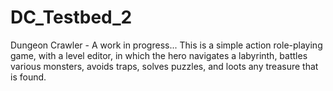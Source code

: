 # DC_Testbed_2
Dungeon Crawler - A work in progress... This is a simple action role-playing game, with a level editor, in which the hero navigates a labyrinth, battles various monsters, avoids traps, solves puzzles, and loots any treasure that is found.
